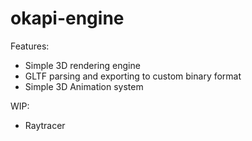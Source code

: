 # okapi-engine

Features:

- Simple 3D rendering engine
- GLTF parsing and exporting to custom binary format
- Simple 3D Animation system 

WIP:
- Raytracer
